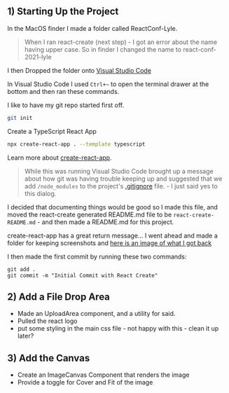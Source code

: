 ## 1) Starting Up the Project

In the MacOS finder I made a folder called ReactConf-Lyle.

> When I ran react-create (next step) - I got an error about the name having upper case. So in finder I changed the name to react-conf-2021-lyle

I then Dropped the folder onto [Visual Studio Code](https://code.visualstudio.com/download)

In Visual Studio Code I used `Ctrl+~` to open the terminal drawer at the bottom and then ran these commands.

I like to have my git repo started first off.

```bash
git init
```

Create a TypeScript React App

```bash
npx create-react-app . --template typescript
```

Learn more about [create-react-app](https://create-react-app.dev/).

> While this was running Visual Studio Code brought up a message about how git was having trouble keeping up and suggested that we add `/node_modules` to the project's [.gitignore](.gitignore) file. - I just said yes to this dialog.

I decided that documenting things would be good so I made this file, and moved the react-create generated README.md file to be `react-create-README.md` - and then made a README.md for this project.

create-react-app has a great return message... I went ahead and made a folder for keeping screenshots and [here is an image of what I got back](./change_log_images/after-create-react-app-vscode-screenshot.png)

I then made the first commit by running these two commands:

```
git add .
git commit -m "Initial Commit with React Create"
```

## 2) Add a File Drop Area

- Made an UploadArea component, and a utility for said.
- Pulled the react logo
- put some styling in the main css file - not happy with this - clean it up later?

## 3) Add the Canvas

- Create an ImageCanvas Component that renders the image
- Provide a toggle for Cover and Fit of the image
